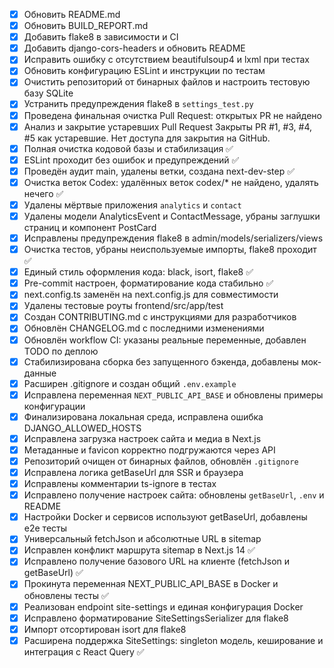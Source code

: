 - [x] Обновить README.md
- [x] Обновить BUILD_REPORT.md
- [x] Добавить flake8 в зависимости и CI
- [x] Добавить django-cors-headers и обновить README
- [x] Исправить ошибку с отсутствием beautifulsoup4 и lxml при тестах
- [x] Обновить конфигурацию ESLint и инструкции по тестам
- [x] Очистить репозиторий от бинарных файлов и настроить тестовую базу SQLite
- [x] Устранить предупреждения flake8 в `settings_test.py`
- [x] Проведена финальная очистка Pull Request: открытых PR не найдено
- [x] Анализ и закрытие устаревших Pull Request
      Закрыты PR #1, #3, #4, #5 как устаревшие. Нет доступа для закрытия на GitHub.
- [x] Полная очистка кодовой базы и стабилизация ✅
- [x] ESLint проходит без ошибок и предупреждений ✅
- [x] Проведён аудит main, удалены ветки, создана next-dev-step ✅
- [x] Очистка веток Codex: удалённых веток codex/\* не найдено, удалять нечего ✅
- [x] Удалены мёртвые приложения `analytics` и `contact`
- [x] Удалены модели AnalyticsEvent и ContactMessage, убраны заглушки страниц и компонент PostCard
- [x] Исправлены предупреждения flake8 в admin/models/serializers/views
- [x] Очистка тестов, убраны неиспользуемые импорты, flake8 проходит ✅
- [x] Единый стиль оформления кода: black, isort, flake8 ✅
- [x] Pre-commit настроен, форматирование кода стабильно ✅
- [x] next.config.ts заменён на next.config.js для совместимости
- [x] Удалены тестовые роуты frontend/src/app/test
- [x] Создан CONTRIBUTING.md с инструкциями для разработчиков
- [x] Обновлён CHANGELOG.md с последними изменениями
- [x] Обновлён workflow CI: указаны реальные переменные, добавлен TODO по деплою
- [x] Стабилизирована сборка без запущенного бэкенда, добавлены мок-данные
- [x] Расширен .gitignore и создан общий `.env.example`
- [x] Исправлена переменная `NEXT_PUBLIC_API_BASE` и обновлены примеры конфигурации
- [x] Финализирована локальная среда, исправлена ошибка DJANGO_ALLOWED_HOSTS
- [x] Исправлена загрузка настроек сайта и медиа в Next.js
- [x] Метаданные и favicon корректно подгружаются через API
- [x] Репозиторий очищен от бинарных файлов, обновлён `.gitignore`
- [x] Исправлена логика getBaseUrl для SSR и браузера
- [x] Исправлены комментарии ts-ignore в тестах
- [x] Исправлено получение настроек сайта: обновлены `getBaseUrl`, `.env` и README
- [x] Настройки Docker и сервисов используют getBaseUrl, добавлены e2e тесты
- [x] Универсальный fetchJson и абсолютные URL в sitemap
- [x] Исправлен конфликт маршрута sitemap в Next.js 14 ✅
- [x] Исправлено получение базового URL на клиенте (fetchJson и getBaseUrl) ✅
- [x] Прокинута переменная NEXT_PUBLIC_API_BASE в Docker и обновлены тесты ✅
- [x] Реализован endpoint site-settings и единая конфигурация Docker
- [x] Исправлено форматирование SiteSettingsSerializer для flake8
- [x] Импорт отсортирован isort для flake8
- [x] Расширена поддержка SiteSettings: singleton модель, кеширование и интеграция с React Query ✅
